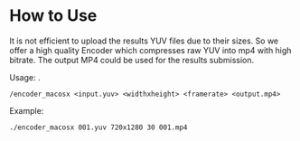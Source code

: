 # How to Use

It is not efficient to upload the results YUV files due to their sizes. So we offer a high quality Encoder which compresses raw YUV into mp4 with high bitrate. The output MP4 could be used for the results submission.

Usage: .

```
/encoder_macosx <input.yuv> <widthxheight> <framerate> <output.mp4>
```

Example: 

```
./encoder_macosx 001.yuv 720x1280 30 001.mp4
```






